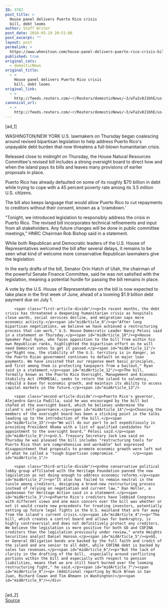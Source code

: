 ```yaml
---
ID: 3782
post_title: >
  House panel delivers Puerto Rico crisis
  bill, debt looms
author: Staff Writer
post_date: 2016-05-19 20:51:06
post_excerpt: ""
layout: post
permalink: >
  https://www.whenitson.com/house-panel-delivers-puerto-rico-crisis-bill-debt-looms/
published: true
original_cats:
  - domesticNews
original_title:
  - >
    House panel delivers Puerto Rico crisis
    bill, debt looms
original_link:
  - >
    http://feeds.reuters.com/~r/Reuters/domesticNews/~3/wTa2v8J1bhE/us-puertorico-debt-idUSKCN0YA1TU
canonical_url:
  - >
    http://feeds.reuters.com/~r/Reuters/domesticNews/~3/wTa2v8J1bhE/us-puertorico-debt-idUSKCN0YA1TU
---
```

 [ad_1]
<br><div id="articleText">
<span id="midArticle_start"/>

<span id="midArticle_0"/><span class="focusParagraph" readability="4"><p><span class="articleLocation">WASHINGTON/NEW YORK</span> U.S. lawmakers on Thursday began coalescing around revised bipartisan legislation to help address Puerto Rico's unpayable debt burden that now threatens a full-blown humanitarian crisis.</p></span><span id="midArticle_1"/><p>Released close to midnight on Thursday, the House Natural Resources Committee's revised bill includes a strong oversight board to direct how and when the island pays its bills and leaves many provisions of earlier proposals in place. </p><span id="midArticle_2"/><p>Puerto Rico has already defaulted on some of its roughly $70 billion in debt while trying to cope with a 45 percent poverty rate among its 3.5 million U.S. citizens.</p><span id="midArticle_3"/><p>The bill also keeps language that would allow Puerto Rico to cut repayments to creditors without their consent, known as a 'cramdown.' </p><span id="midArticle_4"/><p>"Tonight, we introduced legislation to responsibly address the crisis in Puerto Rico. The revised bill incorporates technical refinements and input from all stakeholders. Any future changes will be done in public committee meetings," HNRC Chairman Rob Bishop said in a statement.</p><span id="midArticle_5"/><p>While both Republican and Democratic leaders of the U.S. House of Representatives welcomed the bill after several delays, it remains to be seen what kind of welcome more conservative Republican lawmakers give the legislation.</p><span id="midArticle_6"/><p>In the early drafts of the bill, Senator Orin Hatch of Utah, the chairman of the powerful Senate Finance Committee, said he was not satisfied with the legislation, meaning a potential hurdle for passing the bill remains in place.</p><span id="midArticle_7"/><p>A vote by the U.S. House of Representatives on the bill is now expected to take place in the first week of June, ahead of a looming $1.9 billion debt payment due on July 1. </p><span id="midArticle_8"/>
        
        <span class="first-article-divide"/><p>In recent months, the debt crisis has threatened a deepening humanitarian crisis as hospitals close wards, social services decline, and emigration saps more economic activity.</p><span id="midArticle_9"/><p>"After long bipartisan negotiations, we believe we have achieved a restructuring process that can work," U.S. House Democratic Leader Nancy Pelosi said in a statement on Thursday.</p><span id="midArticle_10"/><p>House Speaker Paul Ryan, who faces opposition to the bill from within his own Republican ranks, highlighted the bipartisan effort as he will need Democrat votes to get it passed.</p><span id="midArticle_11"/><p>"Right now, the stability of the U.S. territory is in danger, as the Puerto Rican government continues to default on major loan payments. We have insisted that our response meet basic principles, and first among them is protecting taxpayers from a bailout," Ryan said in a statement.</p><span id="midArticle_12"/><p>The bill, formally known as the Puerto Rico Oversight, Management and Economic Stability Act (PROMESA), seeks to return the island to solvency, rebuild a base for economic growth, and maintain its ability to access capital markets in the future.</p><span id="midArticle_13"/>
        
        <span class="second-article-divide"/><p>Puerto Rico's governor, Alejandro Garcia Padilla, said he was encouraged by the bill but chafed at the oversight board, which he believes undermine the island's self-governance.</p><span id="midArticle_14"/><p>Choosing the members of the oversight board has been a sticking point in the talks leading up to the introduction of the bill.</p><span id="midArticle_15"/><p>"We will do our part to act expeditiously in providing President Obama with a list of qualified candidates for appointment to the oversight board," Pelosi said.</p><span id="midArticle_0"/><p>U.S. Treasury Secretary Jack Lew said on Thursday he was pleased the bill includes "restructuring tools for Puerto Rico that are comprehensive and workable" but expressed disappointment that proposals to promote economic growth were left out of what he called a "tough bipartisan compromise."       </p><span id="midArticle_1"/>
        
        <span class="third-article-divide"/><p>One conservative political lobby group affiliated with the Heritage Foundation panned the new legislation as not doing enough to address economic reforms.</p><span id="midArticle_2"/><p>"It also has failed to remain neutral in the tussle among creditors, designing a brand-new restructuring process instead of relying on negotiation and current law," Dan Holler, a spokesman for Heritage Action said in a statement.</p><span id="midArticle_3"/><p>Puerto Rico's creditors have lobbied Congress with different views and one main concern over the bill was whether or not it would create new precedents for treating investors, potentially setting up future legal fights in the U.S. mainland that are far away from the island's current crisis.</p><span id="midArticle_4"/><p>"The bill, which creates a control board and allows for bankruptcy, is highly controversial and does not definitively protect any creditors. We believe the legislation is more positive for both GO and COFINA creditors than the legislation previously under review," wrote Heights Securities analyst Daniel Hanson.</p><span id="midArticle_5"/><p>GO, or General Obligation bonds are backed by the full faith and credit of the island and are senior to all debt, while COFINA debt is backed by sales tax revenues.</p><span id="midArticle_6"/><p>"But the lack of clarity in the drafting of the bill,  especially around conflicting portions within the bill and especially with respect to pension liabilities, means that we are still heart burned over the looming restructuring fight," he said.</p><span id="midArticle_7"/><span id="midArticle_8"/><p> (Additional reporting by Nick Brown in San Juan, Richard Cowan and Tim Ahmann in Washington)</p><span id="midArticle_9"/></div>
<br>[ad_2]
<br><a href="http://feeds.reuters.com/~r/Reuters/domesticNews/~3/wTa2v8J1bhE/us-puertorico-debt-idUSKCN0YA1TU">Source </a>